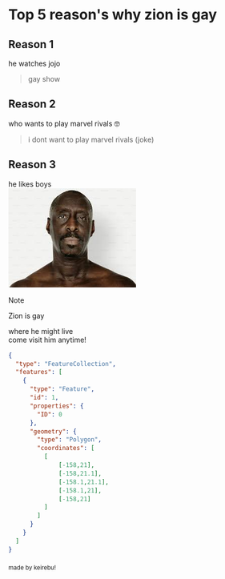 # Top 5 reason's why zion is **gay**

## Reason 1
he watches jojo
> gay show

## Reason 2
who wants to play marvel rivals 🤓
> i dont want to play marvel rivals (joke)

## Reason 3
he likes boys<br/>
![jojo](https://raw.githubusercontent.com/Keriebu/test.github.io/refs/heads/main/image.png)

> [!NOTE]
> Zion is gay

where he might live<br/>
come visit him anytime!
```geojson
{
  "type": "FeatureCollection",
  "features": [
    {
      "type": "Feature",
      "id": 1,
      "properties": {
        "ID": 0
      },
      "geometry": {
        "type": "Polygon",
        "coordinates": [
          [
              [-158,21],
              [-158,21.1],
              [-158.1,21.1],
              [-158.1,21],
              [-158,21]
          ]
        ]
      }
    }
  ]
}
```

<sub>made by keirebu!</sub>
